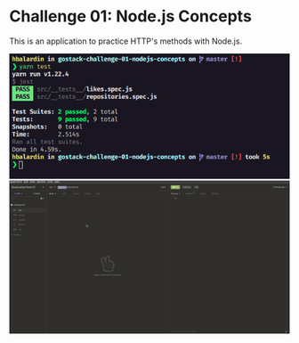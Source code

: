 # Challenge 01: Node.js Concepts

This is an application to practice HTTP's methods with Node.js.

<p align="center">
  <img alt="tests" src="./github/tests.png"/>
  <img alt="demonstration" src="./github/demonstration.gif"/>
</p>